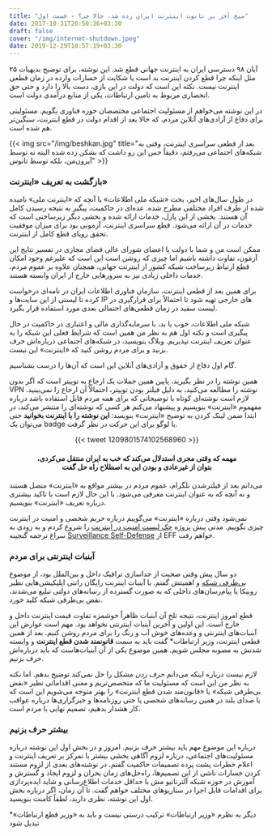 ```yaml
---
title: "میخ آخر بر تابوت اینترنت ایران زده شد، حالا چی؟ - قسمت اول"
date: 2017-10-31T20:50:36+03:30
draft: false
cover: "/img/internet-shutdown.jpeg"
date: 2019-12-29T18:57:19+03:30
---
```


۲۵ آبان ۹۸ دسترسی ایران به اینترنت جهانی قطع شد. این نوشته، برای توضیح بدیهیات مثل اینکه چرا قطع کردن اینترنت بد است یا شکایت از خسارات وارده در زمان قطعی اینترنت نیست. نکته این است که دولت در این بازی، دست بالا را دارد و حتی حق انحصاری مربوط به تامین ارتباطات، یکی از منابع درآمدی دولت است.

در این نوشته می‌خواهم از مسئولیت اجتماعی مختصصان حوزه فناوری بگویم. مسئولیتی برای دفاع از آزادی‌های آنلاین مردم، که حالا بعد از اقدام دولت در قطع اینترنت، سنگین‌تر هم شده است.

{{< img src="/img/beshkan.jpg" title="بعد از قطعی سراسری اینترنت، وقتی به شبکه‌های اجتماعی می‌رفتم، دقیقاً حس این رو داشت که بشکن زده شده البته نه توسط آیرون‌من، بلکه توسط تانوس" >}}



### بازگشت به تعریف «اینترنت»
در طول سال‌های اخیر، بحث «شبکه ملی اطلاعات» یا آنچه که «اینترنت ملی» نامیده شده از طرف افراد مختلفی مطرح شده. عده‌ای در حاکمیت، پیگیر به نتیجه رسیدن کامل آن هستند.
بخشی از این پازل، خدمات ارائه شده و بخشی دیگر زیرساختی است که خدمات در آن ارائه می‌شود. قطع سراسری اینترنت، آزمونی بود برای میزان موفقیت تحقق رویای قطع کامل از اینترنت.

ممکن است من و شما با دولت یا اعضای شورای عالی فضای مجازی در تفسیر نتایج این آزمون، تفاوت داشته باشیم اما چیزی که روشن است این است که علیرغم وجود امکان قطع ارتباط زیرساخت شبکه کشور از اینترنت جهانی، همچنان علاوه بر عموم مردم، خدمات داخلی زیادی نیز به سرورهایی خارج از ایران وابسته هستند.

برای همین بعد از قطعی اینترنت، سازمان فناوری اطلاعات ایران در نامه‌ای درخواست کرده تا لیستی از این سایت‌ها و IP های خارجی تهیه شود تا احتمالاً برای قرارگیری در لیست سفید در زمان قطعی‌های احتمالی بعدی مورد استفاده قرار بگیرد.

شبکه ملی اطلاعات، خوب یا بد، با سرمایه‌گذاری مالی و اعتباری در حاکمیت در حال پیگیری است و نکته اول هم به نظر من همین است که شرایط فعلی این شبکه را به عنوان تعریف اینترنت نپذیریم. وبلاگ بنویسید، در شبکه‌های اجتماعی درباره‌اش حرف بزنید و برای مردم روشن کنید که «اینترنت» این نیست. 

گام اول دفاع از حقوق و آزادی‌های آنلاین این است که آن‌ها را درست بشناسیم. 

همین نوشته را در نظر بگیرید، پایین همین جملات یک ارجاع به توییتر است که اگر بدون VPN نوشته را مطالعه می‌کنید، به دلیل فیلتر بودن توییتر، احتمالاً آن ارجاع را نمی‌بینید.
لازم است نوشته‌ای کوتاه با توضیحاتی که برای همه مردم قابل استفاده باشد درباره مفهموم «اینترنت» بنویسیم و پیشنهاد می‌کنم هر کسی که نوشته‌ای را منتشر می‌کند، در ابتدا ضمن لینک کردن به توضیح «اینترنت» بنویسد: **این نوشته را با اینترنت بخوانید** حتی می‌توان یک badge یا لوگو برای این حرکت در نظر گرفت.


<center>

{{< tweet 1209801574102568960 >}}
<figure>
<figcaption>
<h4>
مهمه که وقتی مجری استدلال می‌کند که خب به ایران منتقل می‌کردی، بتوان از غیرعادی و  بودن این به اصطلاح راه حل گفت
</h4>
</figcaption>
</figure>
</center>


می‌دانم بعد از فیلترشدن تلگرام، عموم مردم در بیشتر مواقع به «اینترنت» متصل هستند و نه آنچه که به عنوان اینترنت معرفی می‌شود. با این حال لازم است با تاکید بیشتری درباره تعریف «اینترنت» بنویسیم.

نمی‌شود وقتی درباره «اینترنت» می‌گوییم درباره حریم شخصی و امنیت در اینترنت چیزی نگوییم. مدتی پیش پروژه [چک لیست امنیت در اینترنت](http://amn.rostambot.com/) را شروع کردم و به زودی به سراغ ترجمه گنجینه
[Surveillance Self-Defense](https://ssd.eff.org/) از EFF خواهم رفت. 

### آبنبات اینترنتی برای مردم

دو سال پیش وقتی صحبت از جداسازی ترافیک داخل و بین‌الملل بود، از موضوع [بی‌طرفی شبکه](/post/net-neutrality/) و اهمیتش گفتم. با آبنبات اینترنت رایگان رانتی اپلیکیشن‌هایی نظیر روبیکا یا پیام‌رسان‌های داخلی که به صورت گسترده از رسانه‌های دولتی تبلیغ می‌شدند، نقض بی‌طرفی شبکه کلید خورد.

قطع امروز اینترنت، نتیجه تلخ آن آبنبات ظاهراً خوشمزه تفاوت قیمت اینترنت داخل و خارج است. این اولین و آخرین آبنبات اینترنتی نخواهد بود.
مهم است عوارض این آبنبات‌های اینترنتی و وعده‌های خوش آب و رنگ را برای مردم روشن کنیم. بعد از همین قطعی اینترنت، وزیر ارتباطات* گفت باید به سمت **قانونمند شدن قطع اینترنت** و وابسته شدنش به مصوبه مجلس شویم. همین موضوع یکی از آن آبنبات‌هاست که باید درباره‌اش حرف بزنیم.

لازم نیست درباره اینکه می‌دانم *حرف زدن* مشکل را حل نمی‌کند توضیح بدهم. اما نکته به نظر من این است که مسئولیت ما که متخصص‌تریم و معنی اقداماتی نظیر «نقض بی‌طرفی شبکه» یا «قانون‌مند شدن قطع اینترنت» را بهتر متوجه می‌شویم این است که با صدای بلند در همین رسانه‌های شخصی یا حتی روزنامه‌ها و خبرگزاری‌ها درباره عواقب کار هشدار بدهیم، تصمیم نهایی با مردم است.

### بیشتر حرف بزنیم
درباره این موضوع مهم باید بیشتر حرف بزنیم. امروز و در بخش اول این نوشته درباره مسئولیت‌های اجتماعی، درباره لزوم آگاهی بخشی بیشتر با تمرکز بر تعریف اینترنت و اعلام خطرات پشت پرده تصمیمات حاکمیت گفتم. در نوشته‌های بعدی از لزوم مستند کردن خسارات ناشی از این تصمیم‌ها، راه‌حل‌های زمان بحران و لزوم ایجاد و گسترش و آموزش در حوزه شبکه آلترناتیو مش با حداقل خدمات اطلاع‌رسانی و شاید ایده‌پردازی برای اقدامات قابل اجرا در سناریوهای مختلف خواهم گفت. تا آن زمان، اگر درباره بخش اول این نوشته، نظری دارید، لطفاً کامنت بنویسید.


*دیگر به نظرم «وزیر ارتباطات» ترکیب درستی نیست و باید به «وزیر قطع ارتباطات» تبدیل شود